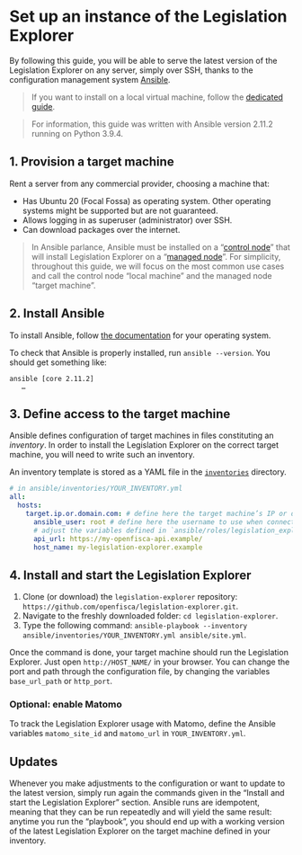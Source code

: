 # Set up an instance of the Legislation Explorer

By following this guide, you will be able to serve the latest version of the Legislation Explorer on any server, simply over SSH, thanks to the configuration management system [Ansible](https://www.ansible.com/).

> If you want to install on a local virtual machine, follow the [dedicated guide](./Serve-local-instance.md).

> For information, this guide was written with Ansible version 2.11.2 running on Python 3.9.4.

## 1. Provision a target machine

Rent a server from any commercial provider, choosing a machine that:

- Has Ubuntu 20 (Focal Fossa) as operating system. Other operating systems might be supported but are not guaranteed.
- Allows logging in as superuser (administrator) over SSH.
- Can download packages over the internet.

> In Ansible parlance, Ansible must be installed on a “[control node](https://docs.ansible.com/ansible/latest/network/getting_started/basic_concepts.html#control-node)” that will install Legislation Explorer on a “[managed node](https://docs.ansible.com/ansible/latest/network/getting_started/basic_concepts.html#managed-nodes)”. For simplicity, throughout this guide, we will focus on the most common use cases and call the control node “local machine” and the managed node “target machine”.

## 2. Install Ansible

To install Ansible, follow [the documentation](https://docs.ansible.com/ansible/latest/installation_guide/intro_installation.html#installing-ansible-on-specific-operating-systems) for your operating system.

To check that Ansible is properly installed, run `ansible --version`. You should get something like:

```
ansible [core 2.11.2]
   …
```

## 3. Define access to the target machine

Ansible defines configuration of target machines in files constituting an _inventory_. In order to install the Legislation Explorer on the correct target machine, you will need to write such an inventory.

An inventory template is stored as a YAML file in the [`inventories`](../ansible/inventories/) directory.

```yaml
# in ansible/inventories/YOUR_INVENTORY.yml
all:
  hosts:
    target.ip.or.domain.com: # define here the target machine’s IP or domain name
      ansible_user: root # define here the username to use when connecting over SSH
      # adjust the variables defined in `ansible/roles/legislation_explorer/defaults/main.yml` below:
      api_url: https://my-openfisca-api.example/
      host_name: my-legislation-explorer.example
```

## 4. Install and start the Legislation Explorer

1. Clone (or download) the `legislation-explorer` repository: `https://github.com/openfisca/legislation-explorer.git`.
2. Navigate to the freshly downloaded folder: `cd legislation-explorer`.
3. Type the following command: `ansible-playbook --inventory ansible/inventories/YOUR_INVENTORY.yml ansible/site.yml`.

Once the command is done, your target machine should run the Legislation Explorer. Just open `http://HOST_NAME/` in your browser. You can change the port and path through the configuration file, by changing the variables `base_url_path` or `http_port`.

### Optional: enable Matomo

To track the Legislation Explorer usage with Matomo, define the Ansible variables `matomo_site_id` and `matomo_url` in `YOUR_INVENTORY.yml`.

## Updates

Whenever you make adjustments to the configuration or want to update to the latest version, simply run again the commands given in the “Install and start the Legislation Explorer” section. Ansible runs are idempotent, meaning that they can be run repeatedly and will yield the same result: anytime you run the “playbook”, you should end up with a working version of the latest Legislation Explorer on the target machine defined in your inventory.
